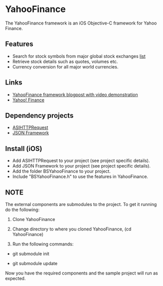 # YahooFinance

The YahooFinance framework is an iOS Objective-C framework for Yahoo Finance.

## Features

- Search for stock symbols from major global stock exchanges [list](http://finance.yahoo.com/exchanges)
- Retrieve stock details such as quotes, volumes etc.
- Currency conversion for all major world currencies.

## Links

- [YahooFinance framework blogpost with video demonstration](http://blog.sallarp.com/yahoo-finance-api-for-ios/)
- [Yahoo! Finance](http://finance.yahoo.com)

## Dependency projects

- [ASIHTTPRequest](https://github.com/pokeb/asi-http-request)
- [JSON Framework](https://github.com/stig/json-framework)

## Install (iOS)

- Add ASIHTTPRequest to your project (see project specific details).
- Add JSON Framework to your project (see project specific details).
- Add the folder BSYahooFinance to your project.
- Include "BSYahooFinance.h" to use the features in YahooFinance.

## NOTE

The external components are submodules to the project. To get it running do the following:

1. Clone YahooFinance

2. Change directory to where you cloned YahooFinance, (cd YahooFinance)

3. Run the following commands:

- git submodule init

- git submodule update


Now you have the required components and the sample project will run as expected.

